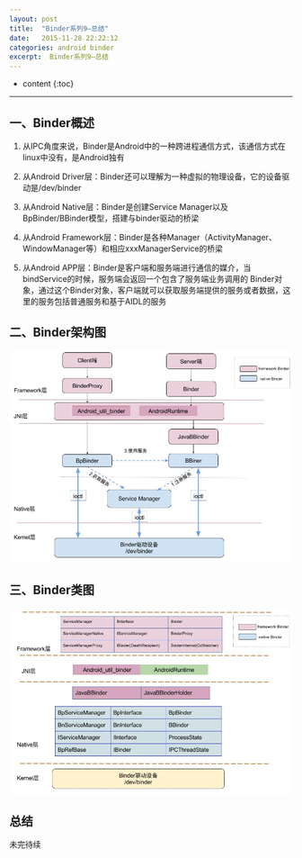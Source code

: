 ```yaml
---
layout: post
title:  "Binder系列9—总结"
date:   2015-11-28 22:22:12
categories: android binder
excerpt:  Binder系列9—总结
---
```


* content
{:toc}


---

## 一、Binder概述

1. 从IPC角度来说，Binder是Android中的一种跨进程通信方式，该通信方式在linux中没有，是Android独有

2. 从Android Driver层：Binder还可以理解为一种虚拟的物理设备，它的设备驱动是/dev/binder

3. 从Android Native层：Binder是创建Service Manager以及BpBinder/BBinder模型，搭建与binder驱动的桥梁

4. 从Android Framework层：Binder是各种Manager（ActivityManager、WindowManager等）和相应xxxManagerService的桥梁

5. 从Android APP层：Binder是客户端和服务端进行通信的媒介，当bindService的时候，服务端会返回一个包含了服务端业务调用的 Binder对象，通过这个Binder对象，客户端就可以获取服务端提供的服务或者数据，这里的服务包括普通服务和基于AIDL的服务

## 二、Binder架构图

![binder_arch](\images\binder\java_binder\java_binder.jpg)


## 三、Binder类图

![java_binder_framework](\images\binder\java_binder_framework.jpg)


## 总结

未完待续

